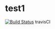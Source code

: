 # test1
[![Build Status](https://travis-ci.org/suke3776/test1/branches)](https://travis-ci.org/suke3776/test1)
travisCI
